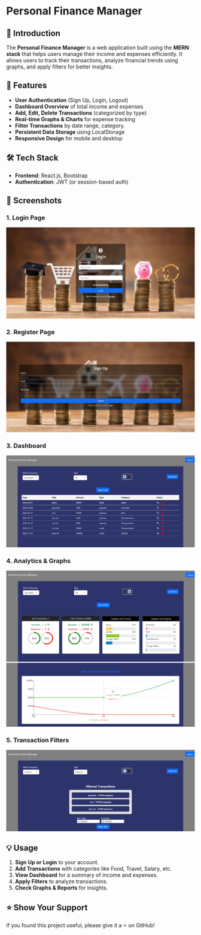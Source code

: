 # Personal Finance Manager

## 📌 Introduction
The **Personal Finance Manager** is a web application built using the **MERN stack** that helps users manage their income and expenses efficiently. It allows users to track their transactions, analyze financial trends using graphs, and apply filters for better insights.

## 🚀 Features
- **User Authentication** (Sign Up, Login, Logout)
- **Dashboard Overview** of total income and expenses
- **Add, Edit, Delete Transactions** (categorized by type)
- **Real-time Graphs & Charts** for expense tracking
- **Filter Transactions** by date range, category.
- **Persistent Data Storage** using LocalStorage
- **Responsive Design** for mobile and desktop

## 🛠️ Tech Stack
- **Frontend**: React.js, Bootstrap
- **Authentication**: JWT (or session-based auth)

## 📸 Screenshots
### **1. Login Page**
![Login](https://github.com/Greeshma-10/personal_finance_manager/blob/main/docs/login.png?raw=true)

### **2. Register Page**
![Register](https://github.com/Greeshma-10/personal_finance_manager/blob/main/docs/register.png?raw=true)

### **3. Dashboard**
![Dashboard](https://github.com/Greeshma-10/personal_finance_manager/blob/main/docs/dashboard.png?raw=true)

### **4. Analytics & Graphs**
![Analytics](https://github.com/Greeshma-10/personal_finance_manager/blob/main/docs/analytics.png?raw=true)
![Analytics](https://github.com/Greeshma-10/personal_finance_manager/blob/main/docs/graphs.png?raw=true)

### **5. Transaction Filters**
![Filters](https://github.com/Greeshma-10/personal_finance_manager/blob/main/docs/filter.png?raw=true)

## 💡 Usage
1. **Sign Up or Login** to your account.
2. **Add Transactions** with categories like Food, Travel, Salary, etc.
3. **View Dashboard** for a summary of income and expenses.
4. **Apply Filters** to analyze transactions.
5. **Check Graphs & Reports** for insights.

## ⭐ Show Your Support
If you found this project useful, please give it a ⭐ on GitHub!

